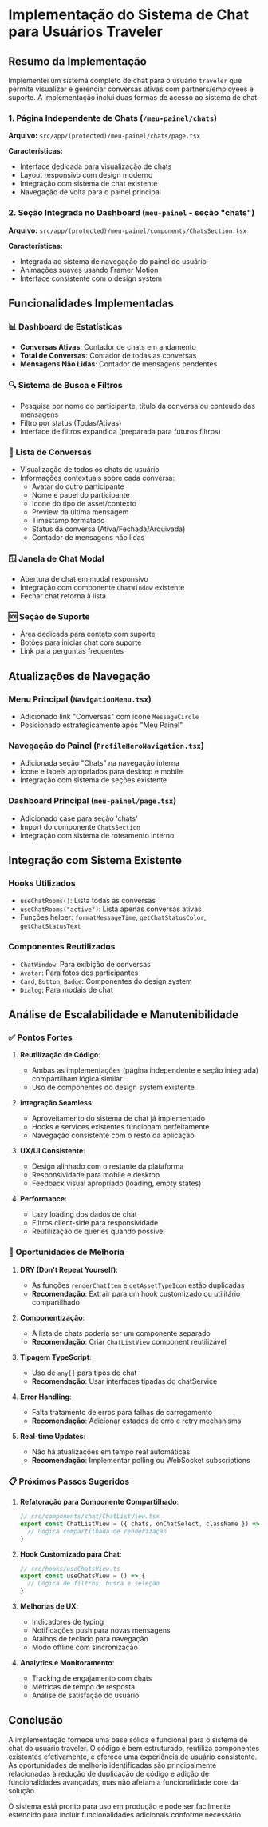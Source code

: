 # Implementação do Sistema de Chat para Usuários Traveler

## Resumo da Implementação

Implementei um sistema completo de chat para o usuário `traveler` que permite visualizar e gerenciar conversas ativas com partners/employees e suporte. A implementação inclui duas formas de acesso ao sistema de chat:

### 1. Página Independente de Chats (`/meu-painel/chats`)

**Arquivo:** `src/app/(protected)/meu-painel/chats/page.tsx`

**Características:**
- Interface dedicada para visualização de chats
- Layout responsivo com design moderno
- Integração com sistema de chat existente
- Navegação de volta para o painel principal

### 2. Seção Integrada no Dashboard (`meu-painel` - seção "chats")

**Arquivo:** `src/app/(protected)/meu-painel/components/ChatsSection.tsx`

**Características:**
- Integrada ao sistema de navegação do painel do usuário
- Animações suaves usando Framer Motion
- Interface consistente com o design system

## Funcionalidades Implementadas

### 📊 Dashboard de Estatísticas
- **Conversas Ativas**: Contador de chats em andamento
- **Total de Conversas**: Contador de todas as conversas
- **Mensagens Não Lidas**: Contador de mensagens pendentes

### 🔍 Sistema de Busca e Filtros
- Pesquisa por nome do participante, título da conversa ou conteúdo das mensagens
- Filtro por status (Todas/Ativas)
- Interface de filtros expandida (preparada para futuros filtros)

### 💬 Lista de Conversas
- Visualização de todos os chats do usuário
- Informações contextuais sobre cada conversa:
  - Avatar do outro participante
  - Nome e papel do participante
  - Ícone do tipo de asset/contexto
  - Preview da última mensagem
  - Timestamp formatado
  - Status da conversa (Ativa/Fechada/Arquivada)
  - Contador de mensagens não lidas

### 🪟 Janela de Chat Modal
- Abertura de chat em modal responsivo
- Integração com componente `ChatWindow` existente
- Fechar chat retorna à lista

### 🆘 Seção de Suporte
- Área dedicada para contato com suporte
- Botões para iniciar chat com suporte
- Link para perguntas frequentes

## Atualizações de Navegação

### Menu Principal (`NavigationMenu.tsx`)
- Adicionado link "Conversas" com ícone `MessageCircle`
- Posicionado estrategicamente após "Meu Painel"

### Navegação do Painel (`ProfileHeroNavigation.tsx`)
- Adicionada seção "Chats" na navegação interna
- Ícone e labels apropriados para desktop e mobile
- Integração com sistema de seções existente

### Dashboard Principal (`meu-painel/page.tsx`)
- Adicionado case para seção 'chats'
- Import do componente `ChatsSection`
- Integração com sistema de roteamento interno

## Integração com Sistema Existente

### Hooks Utilizados
- `useChatRooms()`: Lista todas as conversas
- `useChatRooms("active")`: Lista apenas conversas ativas
- Funções helper: `formatMessageTime`, `getChatStatusColor`, `getChatStatusText`

### Componentes Reutilizados
- `ChatWindow`: Para exibição de conversas
- `Avatar`: Para fotos dos participantes
- `Card`, `Button`, `Badge`: Componentes do design system
- `Dialog`: Para modais de chat

## Análise de Escalabilidade e Manutenibilidade

### ✅ Pontos Fortes

1. **Reutilização de Código**: 
   - Ambas as implementações (página independente e seção integrada) compartilham lógica similar
   - Uso de componentes do design system existente

2. **Integração Seamless**:
   - Aproveitamento do sistema de chat já implementado
   - Hooks e services existentes funcionam perfeitamente
   - Navegação consistente com o resto da aplicação

3. **UX/UI Consistente**:
   - Design alinhado com o restante da plataforma
   - Responsividade para mobile e desktop
   - Feedback visual apropriado (loading, empty states)

4. **Performance**:
   - Lazy loading dos dados de chat
   - Filtros client-side para responsividade
   - Reutilização de queries quando possível

### 🔧 Oportunidades de Melhoria

1. **DRY (Don't Repeat Yourself)**:
   - As funções `renderChatItem` e `getAssetTypeIcon` estão duplicadas
   - **Recomendação**: Extrair para um hook customizado ou utilitário compartilhado

2. **Componentização**:
   - A lista de chats poderia ser um componente separado
   - **Recomendação**: Criar `ChatListView` component reutilizável

3. **Tipagem TypeScript**:
   - Uso de `any[]` para tipos de chat
   - **Recomendação**: Usar interfaces tipadas do chatService

4. **Error Handling**:
   - Falta tratamento de erros para falhas de carregamento
   - **Recomendação**: Adicionar estados de erro e retry mechanisms

5. **Real-time Updates**:
   - Não há atualizações em tempo real automáticas
   - **Recomendação**: Implementar polling ou WebSocket subscriptions

### 📋 Próximos Passos Sugeridos

1. **Refatoração para Componente Compartilhado**:
   ```typescript
   // src/components/chat/ChatListView.tsx
   export const ChatListView = ({ chats, onChatSelect, className }) => {
     // Lógica compartilhada de renderização
   }
   ```

2. **Hook Customizado para Chat**:
   ```typescript
   // src/hooks/useChatsView.ts
   export const useChatsView = () => {
     // Lógica de filtros, busca e seleção
   }
   ```

3. **Melhorias de UX**:
   - Indicadores de typing
   - Notificações push para novas mensagens
   - Atalhos de teclado para navegação
   - Modo offline com sincronização

4. **Analytics e Monitoramento**:
   - Tracking de engajamento com chats
   - Métricas de tempo de resposta
   - Análise de satisfação do usuário

## Conclusão

A implementação fornece uma base sólida e funcional para o sistema de chat do usuário traveler. O código é bem estruturado, reutiliza componentes existentes efetivamente, e oferece uma experiência de usuário consistente. As oportunidades de melhoria identificadas são principalmente relacionadas à redução de duplicação de código e adição de funcionalidades avançadas, mas não afetam a funcionalidade core da solução.

O sistema está pronto para uso em produção e pode ser facilmente estendido para incluir funcionalidades adicionais conforme necessário. 
